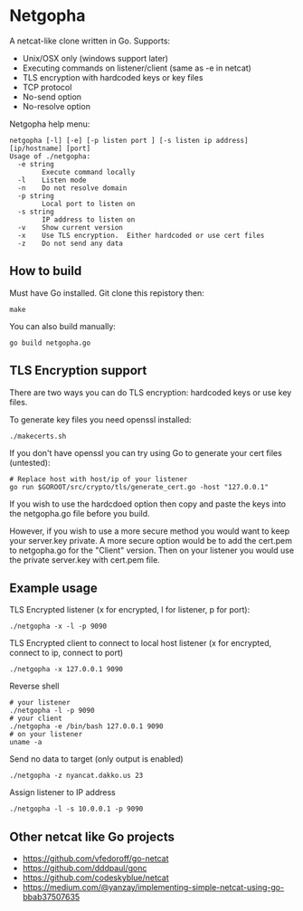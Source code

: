 # Netgopha

A netcat-like clone written in Go.  Supports:

* Unix/OSX only (windows support later)
* Executing commands on listener/client (same as -e in netcat)
* TLS encryption with hardcoded keys or  key files
* TCP protocol
* No-send option
* No-resolve option

Netgopha help menu:

```
netgopha [-l] [-e] [-p listen port ] [-s listen ip address] [ip/hostname] [port]
Usage of ./netgopha:
  -e string
    	Execute command locally
  -l	Listen mode
  -n	Do not resolve domain
  -p string
    	Local port to listen on
  -s string
    	IP address to listen on
  -v	Show current version
  -x	Use TLS encryption.  Either hardcoded or use cert files
  -z	Do not send any data
```

## How to build

Must have Go installed.  Git clone this repistory then:

```
make
```

You can also build manually:
```
go build netgopha.go
```

## TLS Encryption support

There are two ways you can do TLS encryption: hardcoded keys or use key files.

To generate key files you need openssl installed:
```
./makecerts.sh
```

If you don't have openssl you can try using Go to generate your cert files (untested):
```
# Replace host with host/ip of your listener
go run $GOROOT/src/crypto/tls/generate_cert.go -host "127.0.0.1"
```

If you wish to use the hardcdoed option then copy and paste the keys into the netgopha.go file 
before you build.

However, if you wish to use a more secure method you would want to keep your server.key private.
A more secure option would be to add the cert.pem to netgopha.go for the "Client" version. Then
on your listener you would use the private server.key with cert.pem file.

## Example usage

TLS Encrypted listener (x for encrypted, l for listener, p for port):

```
./netgopha -x -l -p 9090
```

TLS Encrypted client to connect to local host listener (x for encrypted, connect to ip, connect to port)

```
./netgopha -x 127.0.0.1 9090
```

Reverse shell

```
# your listener
./netgopha -l -p 9090
# your client
./netgopha -e /bin/bash 127.0.0.1 9090
# on your listener
uname -a
```

Send no data to target (only output is enabled)
```
./netgopha -z nyancat.dakko.us 23
```

Assign listener to IP address
```
./netgopha -l -s 10.0.0.1 -p 9090
```

## Other netcat like Go projects

* https://github.com/vfedoroff/go-netcat
* https://github.com/dddpaul/gonc
* https://github.com/codeskyblue/netcat
* https://medium.com/@yanzay/implementing-simple-netcat-using-go-bbab37507635
